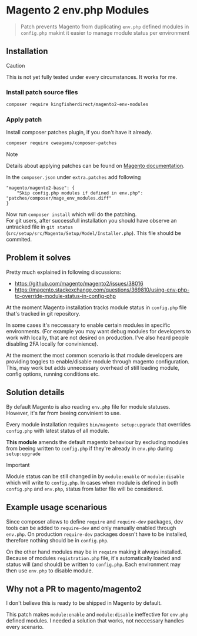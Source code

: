 # Magento 2 env.php Modules

> Patch prevents Magento from duplicating `env.php` defined modules in `config.php` makint it easier to manage module status per environment

## Installation

> [!CAUTION]
> This is not yet fully tested under every circumstances. It works for me.

### Install patch source files

```sh
composer require kingfisherdirect/magento2-env-modules
```

### Apply patch

Install composer patches plugin, if you don't have it already.

```sh
composer require cweagans/composer-patches
```

> [!NOTE]
> Details about applying patches can be found on [Magento documentation](https://experienceleague.adobe.com/en/docs/commerce-operations/upgrade-guide/patches/apply).

In the `composer.json` under `extra.patches` add following
```
"magento/magento2-base": {
    "Skip config.php modules if defined in env.php": "patches/composer/mage_env_modules.diff"
}
```

Now run `composer install` which will do the patching.  
For git users, after successfull installation you should have observe an untracked file in `git status` (`src/setup/src/Magento/Setup/Model/Installer.php`). This file should be commited.

## Problem it solves

Pretty much explained in following discussions:

- https://github.com/magento/magento2/issues/38016
- https://magento.stackexchange.com/questions/369810/using-env-php-to-override-module-status-in-config-php

At the moment Magento installation tracks module status in `config.php` file that's tracked in git repository.

In some cases it's neccessary to enable certain modules in specific environments. (For example you may want debug modules for developers to work with locally, that are not desired on production. I've also heard people disabling 2FA locally for convinience).  

At the moment the most common scenario is that module developers are providing toggles to enable/disable module through magento configuration. This, may work but adds unnecessary overhead of still loading module, config options, running conditions etc.

## Solution details

By default Magento is also reading `env.php` file for module statuses. However, it's far from beeing convinient to use.  

Every module installation requires `bin/magento setup:upgrade` that overrides `config.php` with latest status of all module.

**This module** amends the default magento behaviour by excluding modules from beeing written to `config.php` if they're already in `env.php` during `setup:upgrade`

> [!IMPORTANT]
> Module status can be still changed in by `module:enable` or `module:disable` which will write to `config.php`.
> In cases when module is defined in both `config.php` and `env.php`, status from latter file will be considered.

## Example usage scenarious

Since composer allows to define `require` and `require-dev` packages, dev tools can be added to `require-dev` and only manually enabled through `env.php`. On production `require-dev` packages doesn't have to be installed, therefore nothing should be in `config.php`.

On the other hand modules may be in `require` making it always installed. Because of modules `registration.php` file, it's automatically loaded and status will (and should) be written to `config.php`. Each environment may then use `env.php` to disable module.

## Why not a PR to magento/magento2

I don't believe this is ready to be shipped in Magento by default.

This patch makes `module:enable` and `module:disable` ineffective for `env.php` defined modules. I needed a solution that works, not neccessary handles every scenario.
